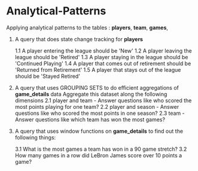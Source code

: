 # Analytical-Patterns

Applying analytical patterns to the tables : **players**, **team**, **games**,

1. A query that does state change tracking for **players**

    1.1 A player entering the league should be 'New'
    1.2 A player leaving the league should be 'Retired'
    1.3 A player staying in the league should be 'Continued Playing'
    1.4 A player that comes out of retirement should be 'Returned from Retirement'
    1.5 A player that stays out of the league should be 'Stayed Retired'

2.  A query that uses GROUPING SETS to do efficient aggregations of **game_details** data
    Aggregate this dataset along the following dimensions
           2.1  player and team -  Answer questions like who scored the most points playing for one team?
           2.2  player and season - Answer questions like who scored the most points in one season?
           2.3  team - Answer questions like which team has won the most games?

3.  A query that uses window functions on **game_details** to find out the following things:

      3.1 What is the most games a team has won in a 90 game stretch?
      3.2 How many games in a row did LeBron James score over 10 points a game?
